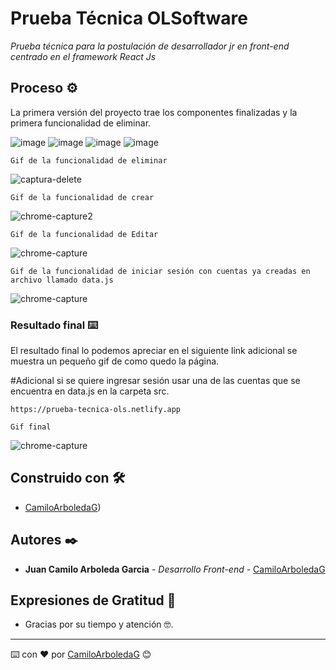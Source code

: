 # Prueba Técnica OLSoftware

_Prueba técnica para la postulación de desarrollador jr en front-end centrado en el framework React Js_

## Proceso  ⚙️

La primera versión del proyecto trae los componentes finalizadas y la primera funcionalidad de eliminar.

![image](https://user-images.githubusercontent.com/50644185/126074524-98645d72-b2c1-4ddc-9eb4-b05e377ebfb2.png)
![image](https://user-images.githubusercontent.com/50644185/126074478-2eb9ed26-6521-408f-8083-ccfafd583d71.png)
![image](https://user-images.githubusercontent.com/50644185/126074499-f74bc3b4-ff12-43cc-a1fc-1a55106e6d6c.png)
![image](https://user-images.githubusercontent.com/50644185/126074496-e6eb3746-19d3-4415-b915-db0806a95a0a.png)

```
Gif de la funcionalidad de eliminar
```

![captura-delete](https://user-images.githubusercontent.com/50644185/126074669-28f3a602-8acf-4f94-a779-240131395877.gif)



```
Gif de la funcionalidad de crear
```

![chrome-capture2](https://user-images.githubusercontent.com/50644185/126078069-f54ca682-e624-442a-a855-7a7c28bd2a5a.gif)

```
Gif de la funcionalidad de Editar

```

![chrome-capture](https://user-images.githubusercontent.com/50644185/126078078-366cabe1-2764-43de-aeb4-a117f8f42c85.gif)


```
Gif de la funcionalidad de iniciar sesión con cuentas ya creadas en archivo llamado data.js

```

![chrome-capture](https://user-images.githubusercontent.com/50644185/126081776-c207655a-95eb-484e-935a-035e0492bfb9.gif)




### Resultado final ⌨️

El resultado final lo podemos apreciar en el siguiente link adicional se muestra un pequeño gif de como quedo la página.

#Adicional si se quiere ingresar sesión usar una de las cuentas que se encuentra en data.js en la carpeta src.

```
https://prueba-tecnica-ols.netlify.app
```


```
Gif final
```

![chrome-capture](https://user-images.githubusercontent.com/50644185/126083400-a8a4fd0a-fa2b-43e0-b500-a2f9014d4386.gif)



## Construido con 🛠️


* [CamiloArboledaG](https://github.com/CamiloArboledaG)) 


## Autores ✒️

* **Juan Camilo Arboleda Garcia** - *Desarrollo Front-end* - [CamiloArboledaG](https://github.com/CamiloArboledaG)


## Expresiones de Gratitud 🎁

* Gracias por su tiempo y atención 🤓.


---
⌨️ con ❤️ por [CamiloArboledaG](https://github.com/CamiloArboledaG) 😊
